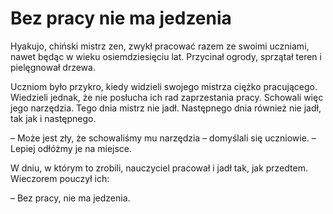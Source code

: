 # Bez pracy nie ma jedzenia

Hyakujo, chiński mistrz zen, zwykł pracować razem ze swoimi uczniami, nawet będąc w wieku osiemdziesięciu lat. Przycinał ogrody, sprzątał teren i pielęgnował drzewa.

Uczniom było przykro, kiedy widzieli swojego mistrza ciężko pracującego. Wiedzieli jednak, że nie posłucha ich rad zaprzestania pracy. Schowali więc jego narzędzia.
Tego dnia mistrz nie jadł. Następnego dnia również nie jadł, tak jak i następnego.

– Może jest zły, że schowaliśmy mu narzędzia – domyślali się uczniowie. – Lepiej odłóżmy je na miejsce.

W dniu, w którym to zrobili, nauczyciel pracował i jadł tak, jak przedtem. Wieczorem pouczył ich:

– Bez pracy, nie ma jedzenia.

